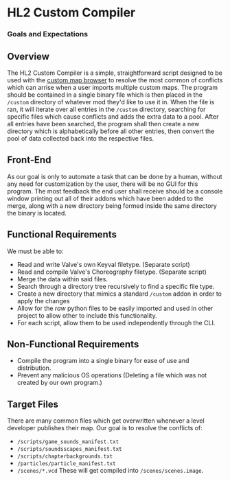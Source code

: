 # HL2 Custom Compiler
### Goals and Expectations

## Overview

The HL2 Custom Compiler is a simple, straightforward script designed to be used with the [custom map browser](//github.com/sectopodwreck/HL2-Custom-Map-Browser-And-Tool) to resolve the most common of conflicts which can arrise when a user imports multiple custom maps. The program should be contained in a single binary file which is then placed in the `/custom` directory of whatever mod they'd like to use it in. When the file is ran, it will iterate over all entries in the `/custom` directory, searching for specific files which cause conflicts and adds the extra data to a pool. After all entries have been searched, the program shall then create a new directory which is alphabetically before all other entries, then convert the pool of data collected back into the respective files.

## Front-End

As our goal is only to automate a task that can be done by a human, without any need for customization by the user, there will be no GUI for this program. The most feedback the end user shall receive should be a console window printing out all of their addons which have been added to the merge, along with a new directory being formed inside the same directory the binary is located.

## Functional Requirements

We must be able to:

* Read and write Valve's own Keyval filetype. (Separate script)
* Read and compile Valve's Choreography filetype. (Separate script)
* Merge the data within said files.
* Search through a directory tree recursively to find a specific file type.
* Create a new directory that mimics a standard `/custom` addon in order to apply the changes
* Allow for the *raw* python files to be easily imported and used in other project to allow other to include this functionality.
* For each script, allow them to be used independently through the CLI.

## Non-Functional Requirements

* Compile the program into a single binary for ease of use and distribution.
* Prevent any malicious OS operations (Deleting a file which was not created by our own program.)

## Target Files

There are many common files which get overwritten whenever a level developer publishes their map. Our goal is to resolve the conflicts of:

* `/scripts/game_sounds_manifest.txt`
* `/scripts/soundsscapes_manifest.txt`
* `/scripts/chapterbackgrounds.txt`
* `/particles/particle_manifest.txt`
* `/scenes/*.vcd` These will get compiled into `/scenes/scenes.image`.
